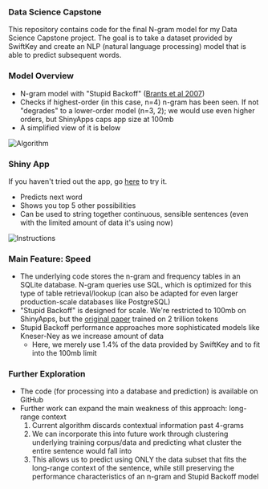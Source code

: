 ### Data Science Capstone

This repository contains code for the final N-gram model for my Data Science Capstone project. 
The goal is to take a dataset provided by SwiftKey and create an NLP (natural language processing) 
model that is able to predict subsequent words.

### Model Overview
- N-gram model with "Stupid Backoff" ([Brants et al 2007](http://www.cs.columbia.edu/~smaskey/CS6998-0412/supportmaterial/langmodel_mapreduce.pdf))
- Checks if highest-order (in this case, n=4) n-gram has been seen. If not "degrades" to a lower-order model (n=3, 2); we would use even higher orders, but ShinyApps caps app size at 100mb
- A simplified view of it is below

![Algorithm](https://raw.githubusercontent.com/j-wang/DataScienceCapstone/master/final/images/algo-flow.png)

### Shiny App
If you haven't tried out the app, go [here]("https://j-wang.shinyapps.io/ngram_predictor/") to try it.

- Predicts next word
- Shows you top 5 other possibilities
- Can be used to string together continuous, sensible sentences (even with the limited amount of data it's using now)

![Instructions](https://raw.githubusercontent.com/j-wang/DataScienceCapstone/master/final/images/overview.png)

### Main Feature: Speed
- The underlying code stores the n-gram and frequency tables in an SQLite database. N-gram queries use SQL, which is
optimized for this type of table retrieval/lookup (can also be adapted for even larger production-scale databases
like PostgreSQL)
- "Stupid Backoff" is designed for scale. We're restricted to 100mb on ShinyApps, but the
[original paper](http://www.cs.columbia.edu/~smaskey/CS6998-0412/supportmaterial/langmodel_mapreduce.pdf)
trained on 2 trillion tokens
- Stupid Backoff performance approaches more sophisticated models like Kneser-Ney as we increase amount of data
    - Here, we merely use 1.4% of the data provided by SwiftKey and to fit into the 100mb limit

### Further Exploration
- The code (for processing into a database and prediction) is available on GitHub
- Further work can expand the main weakness of this approach: long-range context
    1. Current algorithm discards contextual information past 4-grams
    2. We can incorporate this into future work through clustering underlying training corpus/data and predicting what cluster the entire sentence would fall into
    3. This allows us to predict using ONLY the data subset that fits the long-range context of the sentence, while still preserving the performance characteristics of an n-gram and Stupid Backoff model
